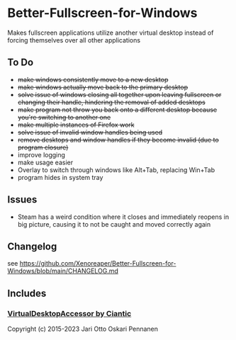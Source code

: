 # Better-Fullscreen-for-Windows
Makes fullscreen applications utilize another virtual desktop instead of forcing themselves over all other applications

## To Do
- ~~make windows consistently move to a new desktop~~
- ~~make windows actually move back to the primary desktop~~
- ~~solve issue of windows closing all together upon leaving fullscreen or changing their handle, hindering the removal of added desktops~~
- ~~make program not throw you back onto a different desktop because you're switching to another one~~
- ~~make multiple instances of Firefox work~~
- ~~solve issue of invalid window handles being used~~
- ~~remove desktops and window handles if they become invalid (due to program closure)~~
- improve logging
- make usage easier
- Overlay to switch through windows like Alt+Tab, replacing Win+Tab
- program hides in system tray

## Issues
- Steam has a weird condition where it closes and immediately reopens in big picture, causing it to not be caught and moved correctly again

## Changelog
see https://github.com/Xenoreaper/Better-Fullscreen-for-Windows/blob/main/CHANGELOG.md

## Includes
### [VirtualDesktopAccessor by Ciantic](https://github.com/Ciantic/VirtualDesktopAccessor)
Copyright (c) 2015-2023 Jari Otto Oskari Pennanen
